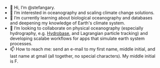 - 👋 Hi, I’m @stefangary.
- 👀 I’m interested in oceanography and scaling climate change solutions.
- 🌱 I’m currently learning about biological oceanography and databases and deepening my knowledge of Earth's climate system.
- 💞️ I’m looking to collaborate on physical oceanography (especially hydrography, e.g. [Hydrobase](https://github.com/stefangary/hydrobase3), and Lagrangian particle tracking) and developing scalabe workflows for apps that simulate earth system processes. 
- 📫 How to reach me: send an e-mail to my first name, middle initial, and last name at gmail (all together, no special characters).  My middle initial is F.

<!---
stefangary/stefangary is a ✨ special ✨ repository because its `README.md` (this file) appears on your GitHub profile.
You can click the Preview link to take a look at your changes.
--->
